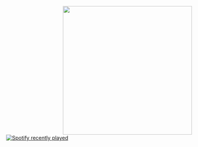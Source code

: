 <img align="right" height="350" src="https://i.pinimg.com/originals/6c/2b/b8/6c2bb8b7405d465a581a957944dbb8a3.gif"  />

<div align="left">
  <a href="https://open.spotify.com/user/gianbu00">
    <img src="https://spotify-recently-played-readme.vercel.app/api?user=gianbu00&count=5&unique=true" alt="Spotify recently played"  />
  </a>
</div>

